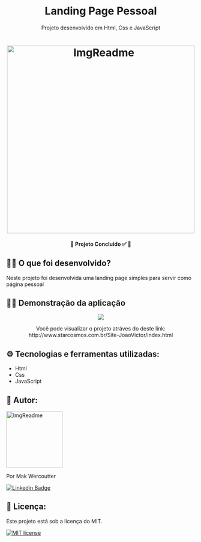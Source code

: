 <h1 align="center"> Landing Page Pessoal  </h1>
<p align="center">Projeto desenvolvido em Html, Css e JavaScript</p>
<h1 align="center">
<img width="500" height="auto" alt="ImgReadme" title="ImgReadme"  src="#" >
</h1>

<h4 align="center"> 
	🚧  Projeto Concluido ✅  🚧
</h4>

<h2> 👨‍💻  O que foi desenvolvido?</h2>
<p> Neste projeto foi desenvolvida uma landing
    page simples para servir como página pessoal </p>

<h2>👨‍🏫 Demonstração da aplicação</h2>

<p align="center">
<img  src="#" >
</p>
<p align="center">
Você pode visualizar o projeto atráves do deste link:<br>
 http://www.starcosmos.com.br/Site-JoaoVictor/index.html</p>

<h2>⚙️ Tecnologias e ferramentas utilizadas: </h2>

- Html
- Css
- JavaScript

<h2>👨 Autor: </h2>
<img width="150" height="150" alt="ImgReadme" title="ImgReadme"  src="https://github.com/makwfs.png" >

<p>Por Mak Wercoutter 

[![Linkedin Badge](https://img.shields.io/badge/-LinkedIn-blue?style=flat-square&logo=Linkedin&logoColor=white&link=https://www.linkedin.com/in/fagnerpsantos/)](https://www.linkedin.com/in/mak-wercoutter-025b401a2/)
</p>

<h2>📝 Licença:</h2>
<p> Este projeto está sob a licença do MIT.</p>

[![MIT license](https://img.shields.io/badge/License-MIT-blue.svg)](https://lbesson.mit-license.org/)

